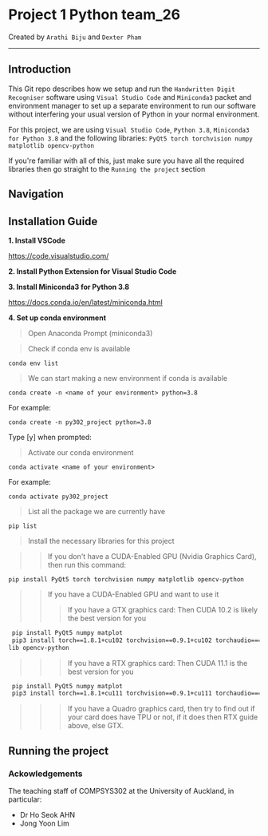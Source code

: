 # Project 1 Python team_26

Created by `Arathi Biju` and `Dexter Pham`

---
## Introduction
This Git repo describes how we setup and run the `Handwritten Digit Recogniser` software using `Visual Studio Code` and `Miniconda3` packet and environment manager to set up a separate environment to run our software without interfering your usual version of Python in your normal environment.

For this project, we are using `Visual Studio Code`, `Python 3.8`, `Miniconda3 for Python 3.8` and the following libraries:
`PyQt5 torch torchvision numpy matplotlib opencv-python`

If you're familiar with all of this, just make sure you have all the required libraries then go straight to the `Running the project` section
  

## Navigation


## Installation Guide
**1. Install VSCode**

https://code.visualstudio.com/
  
**2. Install Python Extension for Visual Studio Code**

**3. Install Miniconda3 for Python 3.8**

https://docs.conda.io/en/latest/miniconda.html

**4. Set up conda environment**

 >  Open Anaconda Prompt (miniconda3)
 
 >  Check if conda env is available
 
  `conda env list`
 
 > We can start making a new environment if conda is available
 
 `conda create -n <name of your environment> python=3.8`
 
 For example:
 
 `conda create -n py302_project python=3.8`
 
 Type [y] when prompted:
 
 > Activate our conda environment
 
 `conda activate <name of your environment>`
 
 For example:
 
 `conda activate py302_project`
 
 > List all the package we are currently have
 
 `pip list`
 
 > Install the necessary libraries for this project
 
 >> If you don't have a CUDA-Enabled GPU (Nvidia Graphics Card), then run this command:
 
 `pip install PyQt5 torch torchvision numpy matplotlib opencv-python`
 
>> If you have a CUDA-Enabled GPU and want to use it
>>> If you have a GTX graphics card: Then CUDA 10.2 is likely the best version for you 

```bash
 pip install PyQt5 numpy matplot
 pip3 install torch==1.8.1+cu102 torchvision==0.9.1+cu102 torchaudio===0.8.1 -f https://download.pytorch.org/whl/torch_stable.html
lib opencv-python
```

>>> If you have a RTX graphics card: Then CUDA 11.1 is the best version for you 

```bash
 pip install PyQt5 numpy matplot
 pip3 install torch==1.8.1+cu111 torchvision==0.9.1+cu111 torchaudio===0.8.1 -f https://download.pytorch.org/whl/torch_stable.html
```

>>> If you have a Quadro graphics card, then try to find out if your card does have TPU or not, if it does then RTX guide above, else GTX.


## Running the project

### Ackowledgements 
The teaching staff of COMPSYS302 at the University of Auckland, in particular:
- Dr Ho Seok AHN
- Jong Yoon Lim
